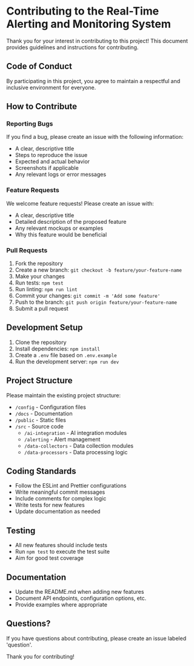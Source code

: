# Contributing to the Real-Time Alerting and Monitoring System

Thank you for your interest in contributing to this project! This document provides guidelines and instructions for contributing.

## Code of Conduct

By participating in this project, you agree to maintain a respectful and inclusive environment for everyone.

## How to Contribute

### Reporting Bugs

If you find a bug, please create an issue with the following information:
- A clear, descriptive title
- Steps to reproduce the issue
- Expected and actual behavior
- Screenshots if applicable
- Any relevant logs or error messages

### Feature Requests

We welcome feature requests! Please create an issue with:
- A clear, descriptive title
- Detailed description of the proposed feature
- Any relevant mockups or examples
- Why this feature would be beneficial

### Pull Requests

1. Fork the repository
2. Create a new branch: `git checkout -b feature/your-feature-name`
3. Make your changes
4. Run tests: `npm test`
5. Run linting: `npm run lint`
6. Commit your changes: `git commit -m 'Add some feature'`
7. Push to the branch: `git push origin feature/your-feature-name`
8. Submit a pull request

## Development Setup

1. Clone the repository
2. Install dependencies: `npm install`
3. Create a `.env` file based on `.env.example`
4. Run the development server: `npm run dev`

## Project Structure

Please maintain the existing project structure:
- `/config` - Configuration files
- `/docs` - Documentation
- `/public` - Static files
- `/src` - Source code
  - `/ai-integration` - AI integration modules
  - `/alerting` - Alert management
  - `/data-collectors` - Data collection modules
  - `/data-processors` - Data processing logic

## Coding Standards

- Follow the ESLint and Prettier configurations
- Write meaningful commit messages
- Include comments for complex logic
- Write tests for new features
- Update documentation as needed

## Testing

- All new features should include tests
- Run `npm test` to execute the test suite
- Aim for good test coverage

## Documentation

- Update the README.md when adding new features
- Document API endpoints, configuration options, etc.
- Provide examples where appropriate

## Questions?

If you have questions about contributing, please create an issue labeled 'question'.

Thank you for contributing! 